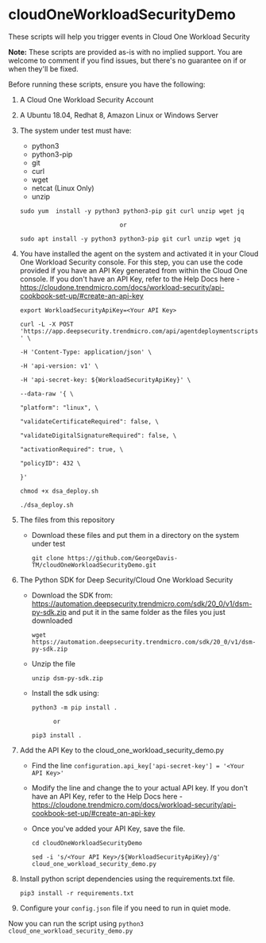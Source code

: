 # cloudOneWorkloadSecurityDemo

These scripts will help you trigger events in Cloud One Workload Security

**Note:** These scripts are provided as-is with no implied support.  You are welcome to comment if you find issues, but there's no guarantee on if or when they'll be fixed.

Before running these scripts, ensure you have the following:
1)	A Cloud One Workload Security Account

2)	A Ubuntu 18.04, Redhat 8, Amazon Linux or Windows Server

3)	The system under test must have:
    * python3
    * python3-pip
    * git
    * curl
    * wget
    * netcat (Linux Only)
    * unzip

    `sudo yum  install -y python3 python3-pip git curl unzip wget jq`

                                    or

    `sudo apt install -y python3 python3-pip git curl unzip wget jq`

4)	You have installed the agent on the system and activated it in your Cloud One Workload Security console. For this step, you can use the code provided if you have an API Key generated from within the Cloud One console. If you don't have an API Key, refer to the Help Docs here - https://cloudone.trendmicro.com/docs/workload-security/api-cookbook-set-up/#create-an-api-key

    `export WorkloadSecurityApiKey=<Your API Key>`

    `curl -L -X POST 'https://app.deepsecurity.trendmicro.com/api/agentdeploymentscripts' \`

    `-H 'Content-Type: application/json' \`

    `-H 'api-version: v1' \`

    `-H 'api-secret-key: ${WorkloadSecurityApiKey}' \`

    `--data-raw '{ \`

    `"platform": "linux", \`

    `"validateCertificateRequired": false, \`

    `"validateDigitalSignatureRequired": false, \`

    `"activationRequired": true, \`

    `"policyID": 432 \`

    `}'`

    `chmod +x dsa_deploy.sh`

    `./dsa_deploy.sh`

5)	The files from this repository
    * Download these files and put them in a directory on the system under test

        `git clone https://github.com/GeorgeDavis-TM/cloudOneWorkloadSecurityDemo.git`

6)	The Python SDK for Deep Security/Cloud One Workload Security
    * Download the SDK from: https://automation.deepsecurity.trendmicro.com/sdk/20_0/v1/dsm-py-sdk.zip and put it in the same folder as the files you just downloaded

        `wget https://automation.deepsecurity.trendmicro.com/sdk/20_0/v1/dsm-py-sdk.zip`

    * Unzip the file

        `unzip dsm-py-sdk.zip`

    * Install the sdk using: 
    
        `python3 -m pip install .`

                or

        `pip3 install .`
    
7)	Add the API Key to the cloud_one_workload_security_demo.py

    * Find the line `configuration.api_key['api-secret-key'] = '<Your API Key>'`

    * Modify the line and change the <Your API Key> to your actual API key. If you don't have an API Key, refer to the Help Docs here - https://cloudone.trendmicro.com/docs/workload-security/api-cookbook-set-up/#create-an-api-key

    * Once you've added your API Key, save the file.

        `cd cloudOneWorkloadSecurityDemo`
        
        `sed -i 's/<Your API Key>/${WorkloadSecurityApiKey}/g' cloud_one_workload_security_demo.py`

8) Install python script dependencies using the requirements.txt file.

    `pip3 install -r requirements.txt`

9) Configure your `config.json` file if you need to run in quiet mode.

Now you can run the script using `python3 cloud_one_workload_security_demo.py`
